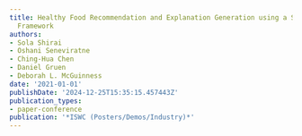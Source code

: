 ```yaml
---
title: Healthy Food Recommendation and Explanation Generation using a Semantically-Enabled
  Framework
authors:
- Sola Shirai
- Oshani Seneviratne
- Ching-Hua Chen
- Daniel Gruen
- Deborah L. McGuinness
date: '2021-01-01'
publishDate: '2024-12-25T15:35:15.457443Z'
publication_types:
- paper-conference
publication: '*ISWC (Posters/Demos/Industry)*'
---
```

